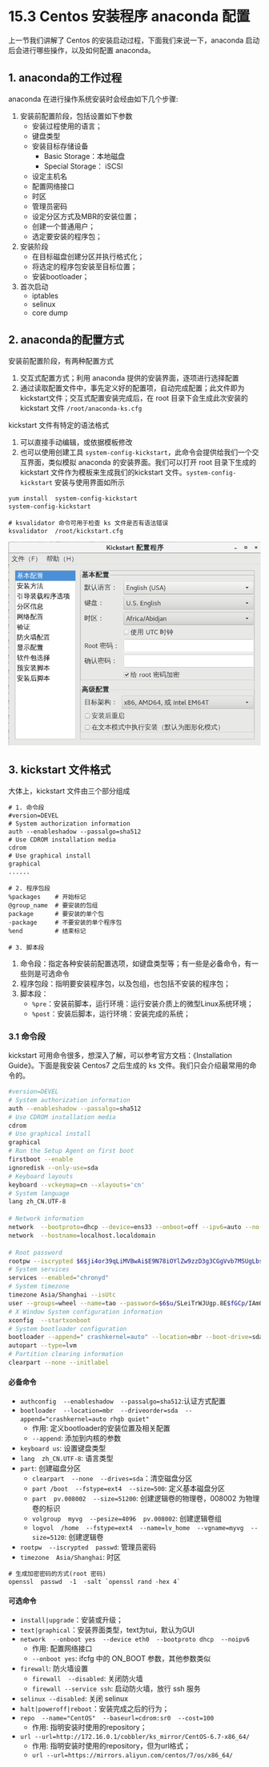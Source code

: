 # 15.3 Centos 安装程序 anaconda 配置
上一节我们讲解了 Centos 的安装启动过程，下面我们来说一下，anaconda 启动后会进行哪些操作，以及如何配置 anaconda。

## 1. anaconda的工作过程
anaconda 在进行操作系统安装时会经由如下几个步骤:
1. 安装前配置阶段，包括设置如下参数
    - 安装过程使用的语言；
    - 键盘类型
    - 安装目标存储设备
        - Basic Storage：本地磁盘
        - Special Storage： iSCSI
    - 设定主机名
    - 配置网络接口
    - 时区
    - 管理员密码
    - 设定分区方式及MBR的安装位置；
    - 创建一个普通用户；
    - 选定要安装的程序包；
2. 安装阶段
    - 在目标磁盘创建分区并执行格式化；
    - 将选定的程序包安装至目标位置；
    - 安装bootloader；
3. 首次启动
    - iptables
    - selinux
    - core dump

## 2. anaconda的配置方式
安装前配置阶段，有两种配置方式
1. 交互式配置方式；利用 anaconda 提供的安装界面，逐项进行选择配置
2. 通过读取配置文件中，事先定义好的配置项，自动完成配置；此文件即为kickstart文件；交互式配置安装完成后，在 root 目录下会生成此次安装的 kickstart 文件 `/root/anaconda-ks.cfg`

kickstart 文件有特定的语法格式
1. 可以直接手动编辑，或依据模板修改
2. 也可以使用创建工具 `system-config-kickstart`，此命令会提供给我们一个交互界面，类似模拟 anaconda 的安装界面。我们可以打开 root 目录下生成的  kickstart 文件作为模板来生成我们的kickstart 文件。`system-config-kickstart` 安装与使用界面如所示

```
yum install  system-config-kickstart
system-config-kickstart

# ksvalidator 命令可用于检查 ks 文件是否有语法错误
ksvalidator  /root/kickstart.cfg
```
![ks_start](../images/15/system_kickstart.png)



## 3. kickstart 文件格式
大体上，kickstart 文件由三个部分组成
```
# 1. 命令段
#version=DEVEL
# System authorization information
auth --enableshadow --passalgo=sha512
# Use CDROM installation media
cdrom
# Use graphical install
graphical
......

# 2. 程序包段
%packages    # 开始标记
@group_name  # 要安装的包组
package      # 要安装的单个包
-package     # 不要安装的单个程序包
%end         # 结束标记

# 3. 脚本段

```
1. 命令段：指定各种安装前配置选项，如键盘类型等；有一些是必备命令，有一些则是可选命令
2. 程序包段：指明要安装程序包，以及包组，也包括不安装的程序包；
3. 脚本段：
    - `%pre`：安装前脚本，运行环境：运行安装介质上的微型Linux系统环境；
    - `%post`：安装后脚本，运行环境：安装完成的系统；

### 3.1 命令段
kickstart 可用命令很多，想深入了解，可以参考官方文档：《Installation Guide》。下面是我安装 Centos7 之后生成的 ks 文件。我们只会介绍最常用的命令的。

```bash
#version=DEVEL
# System authorization information
auth --enableshadow --passalgo=sha512
# Use CDROM installation media
cdrom
# Use graphical install
graphical
# Run the Setup Agent on first boot
firstboot --enable
ignoredisk --only-use=sda
# Keyboard layouts
keyboard --vckeymap=cn --xlayouts='cn'
# System language
lang zh_CN.UTF-8

# Network information
network  --bootproto=dhcp --device=ens33 --onboot=off --ipv6=auto --no-activate
network  --hostname=localhost.localdomain

# Root password
rootpw --iscrypted $6$ji4or39qLiMVBwAi$E9N78iOYlZw9zzD3g3CGgVvb7MSUgLbsjq9WiwIu6qSGV.y8Sbmx8WtvrWyAPnKkHhdxJKhUAZqXl2zrzjp3t0
# System services
services --enabled="chronyd"
# System timezone
timezone Asia/Shanghai --isUtc
user --groups=wheel --name=tao --password=$6$u/SLeiTrWJUgp.8E$fGCp/IAm01lyGVBkcYMTrutmAFDjdEblCorhX5Kv.cgCZvVpn8PB4LoQ/6.Qn1Tlvq0YqwhzivNqqCSeGpgc5/ --iscrypted --gecos="tao"
# X Window System configuration information
xconfig  --startxonboot
# System bootloader configuration
bootloader --append=" crashkernel=auto" --location=mbr --boot-drive=sda
autopart --type=lvm
# Partition clearing information
clearpart --none --initlabel
```

#### 必备命令
- `authconfig  --enableshadow  --passalgo=sha512`:认证方式配置
- `bootloader  --location=mbr  --driveorder=sda  --append="crashkernel=auto rhgb quiet"`
    - 作用: 定义bootloader的安装位置及相关配置
    - `--append`: 添加到内核的参数
- `keyboard us`: 设置键盘类型
- `lang  zh_CN.UTF-8`: 语言类型
- `part`: 创建磁盘分区
    - `clearpart  --none  --drives=sda`：清空磁盘分区
    - `part /boot  --fstype=ext4  --size=500`: 定义基本磁盘分区
    - `part  pv.008002  --size=51200`: 创建逻辑卷的物理卷，008002 为物理卷的标识
    - `volgroup  myvg  --pesize=4096  pv.008002`: 创建逻辑卷组
    - `logvol  /home  --fstype=ext4  --name=lv_home  --vgname=myvg  --size=5120`: 创建逻辑卷
- `rootpw  --iscrypted  passwd`: 管理员密码
- `timezone  Asia/Shanghai`: 时区

```
# 生成加密密码的方式(root 密码)
openssl  passwd  -1  -salt `openssl rand -hex 4`
```

#### 可选命令
- `install|upgrade`：安装或升级；
- `text|graphical`：安装界面类型，text为tui，默认为GUI
- `network  --onboot yes  --device eth0  --bootproto dhcp  --noipv6`
    - 作用: 配置网络接口
    - `--onboot yes`: ifcfg 中的 ON_BOOT 参数，其他参数类似
- `firewall`: 防火墙设置
    - `firewall  --disabled`: 关闭防火墙
    - `firewall --service ssh`: 启动防火墙，放行 ssh 服务
- `selinux --disabled`: 关闭 selinux
- `halt|poweroff|reboot`：安装完成之后的行为；
- `repo  --name="CentOS"  --baseurl=cdrom:sr0  --cost=100`
    - 作用: 指明安装时使用的repository；
- `url --url=http://172.16.0.1/cobbler/ks_mirror/CentOS-6.7-x86_64/`
    - 作用: 指明安装时使用的repository，但为url格式；
    - `url --url=https://mirrors.aliyun.com/centos/7/os/x86_64/`
